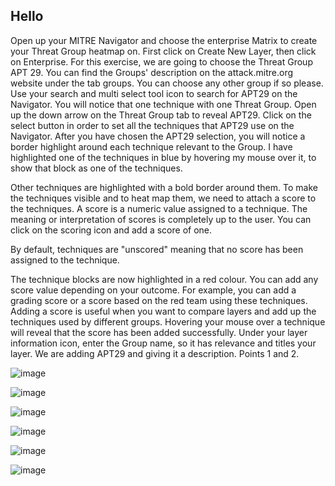 ## Hello
Open up your MITRE Navigator and choose the enterprise Matrix to create your Threat Group heatmap on. First click on Create New Layer, then click on Enterprise.
For this exercise, we are going to choose the Threat Group APT 29. You can find the Groups' description on the attack.mitre.org website under the tab groups. You can choose any other group if so please.
Use your search and multi select tool icon to search for APT29 on the Navigator. You will notice that one technique with one Threat Group. 
Open up the down arrow on the Threat Group tab to reveal APT29. Click on the select button in order to set all the techniques that APT29 use on the Navigator.
After you have chosen the APT29 selection, you will notice a border highlight around each technique relevant to the Group. I have highlighted one of the techniques in blue by hovering my mouse over it, to show that block as one of the techniques.

Other techniques are highlighted with a bold border around them.
To make the techniques visible and to heat map them, we need to attach a score to the techniques. A score is a numeric value assigned to a technique. The meaning or interpretation of scores is completely up to the user. You can click on the scoring icon and add a score of one.

By default, techniques are "unscored" meaning that no score has been assigned to the technique.

The technique blocks are now highlighted in a red colour. You can add any score value depending on your outcome. For example, you can add a grading score or a score based on the red team using these techniques.
Adding a score is useful when you want to compare layers and add up the techniques used by different groups. Hovering your mouse over a technique will reveal that the score has been added successfully.
Under your layer information icon, enter the Group name, so it has relevance and titles your layer. We are adding APT29 and giving it a description. Points 1 and 2.

![image](https://github.com/moromerx/SOC-Tier-1/assets/162036545/9d7fcdeb-c2c8-4fcf-86a5-5af0ee3e07ca)

![image](https://github.com/moromerx/SOC-Tier-1/assets/162036545/1af9c685-e1da-40b8-8304-fbab5a3256bb)

![image](https://github.com/moromerx/SOC-Tier-1/assets/162036545/42a0b85e-d647-4a44-b137-05ca9b201921)

![image](https://github.com/moromerx/SOC-Tier-1/assets/162036545/2b297007-66f8-4393-a36f-eb12c52b6b08)

![image](https://github.com/moromerx/SOC-Tier-1/assets/162036545/a59e8fcc-f68a-48c3-a17e-a2141c24dcaa)

![image](https://github.com/moromerx/SOC-Tier-1/assets/162036545/d5fe1b30-e3fe-4276-a447-7d2662877347)

